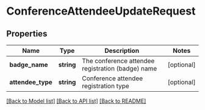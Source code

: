 # ConferenceAttendeeUpdateRequest

## Properties
Name | Type | Description | Notes
------------ | ------------- | ------------- | -------------
**badge_name** | **string** | The conference attendee registration (badge) name | [optional] 
**attendee_type** | **string** | Conference attendee registration type | [optional] 

[[Back to Model list]](../README.md#documentation-for-models) [[Back to API list]](../README.md#documentation-for-api-endpoints) [[Back to README]](../README.md)


